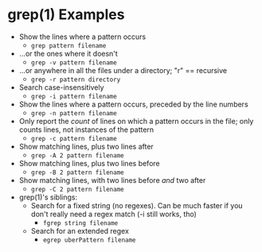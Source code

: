 # grep(1) Examples #

* Show the lines where a pattern occurs
	* `grep pattern filename`
* ...or the ones where it doesn't
	* `grep -v pattern filename`
* ...or anywhere in all the files under a directory; "r" == recursive
	* `grep -r pattern directory`
* Search case-insensitively
	* `grep -i pattern filename`
* Show the lines where a pattern occurs, preceded by the line numbers 
	* `grep -n pattern filename`
* Only report the *count* of lines on which a pattern occurs in the
  file; only counts lines, not instances of the pattern
	* `grep -c pattern filename`
* Show matching lines, plus two lines after 
	* `grep -A 2 pattern filename`
* Show matching lines, plus two lines before
	* `grep -B 2 pattern filename`
* Show matching lines, with two lines before *and* two after
	* `grep -C 2 pattern filename`
* grep(1)'s siblings:
    * Search for a fixed string (no regexes).  Can be much faster if
      you don't really need a regex match (-i still works, tho)
        * `fgrep string filename`
    * Search for an extended regex
        * `egrep uberPattern filename`


